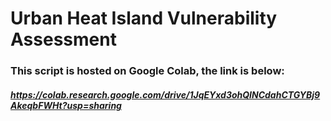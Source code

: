 # Urban Heat Island Vulnerability Assessment
### This script is hosted on Google Colab, the link is below:
##### _https://colab.research.google.com/drive/1JqEYxd3ohQINCdahCTGYBj9AkeqbFWHt?usp=sharing_
